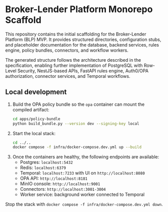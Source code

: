 # Broker-Lender Platform Monorepo Scaffold

This repository contains the initial scaffolding for the Broker-Lender Platform (BLP) MVP. It provides structured directories, configuration stubs, and placeholder documentation for the database, backend services, rules engine, policy bundles, connectors, and workflow workers.

The generated structure follows the architecture described in the specification, enabling further implementation of PostgreSQL with Row-Level Security, NestJS-based APIs, FastAPI rules engine, Auth0/OPA authorization, connector services, and Temporal workflows.

## Local development

1. Build the OPA policy bundle so the `opa` container can mount the compiled artifact:
   ```bash
   cd apps/policy-bundle
   python build_bundle.py --version dev --signing-key local
   ```
2. Start the local stack:
   ```bash
   cd ../..
   docker compose -f infra/docker-compose.dev.yml up --build
   ```
3. Once the containers are healthy, the following endpoints are available:
   - Postgres: `localhost:5432`
   - Redis: `localhost:6379`
   - Temporal: `localhost:7233` with UI on `http://localhost:8080`
   - OPA API: `http://localhost:8181`
   - MinIO console: `http://localhost:9001`
   - Connectors: `http://localhost:3001-3004`
   - Worker service: background worker connected to Temporal

Stop the stack with `docker compose -f infra/docker-compose.dev.yml down`.
